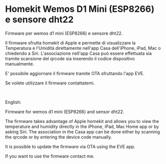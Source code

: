 # Homekit Wemos D1 Mini (ESP8266) e sensore dht22

Firmware per wemos d1 mini (ESP8266) e sensore dht22.

Il firmware sfrutta homekit di Apple e permette di visualizzare la Temperatura e l'Umidità direttamente nell'app Casa dell'iPhone, iPad, Mac o
chiedendo a Siri. L'associazione nell'app Casa può essere effettuata sia tramite scansione del qrcode sia inserendo il codice dispositivo manualmente.

E' possibile aggiornare il firmware tramite OTA sfruttando l'app EVE.

Se volete utilizzare il firmware contattatemi.

<image> <image/>


English: 

Firmware for wemos d1 mini (ESP8266) and sensor dht22.

The firmware takes advantage of Apple homekit and allows you to view the temperature and humidity directly in the iPhone, iPad, Mac Home app or by asking Siri. The association in the Casa app can be done either by scanning the qrcode or by entering the device code manually.

It is possible to update the firmware via OTA using the EVE app.

If you want to use the firmware contact me.
